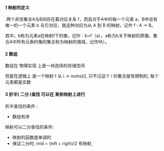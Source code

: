 #### 1 映射的定义

​	两个非空集合A与B间存在着对应关系 f，而且对于A中的每一个元素 a，B中总有唯一的一个元素 b 与它对应，就这种对应为从 A 到 B 的映射，记作 f : A -> B。

​	其中，b称为元素a在映射f下的像，记作：b=f（a）。a称为b关于映射的原像。集合A中所有元泰的像的集合称为映射的值域，记作fA）。

#### 2 数组

数组在 物理实现 上是一块连续的存储空间

但是在逻辑上 是一个映射 f 从 i -> nums[i], 只不过这个 i 的集合是有限制的, 每个元素都是实数

#### 3 折半( 二分 )查找 可以在 某些映射上进行

折半查找的条件 :

- 数组有序

映射可以二分查找的条件:

- 映射的函数是单调的
- 保证二分时, mid = (left + right)/2 有映射, 
